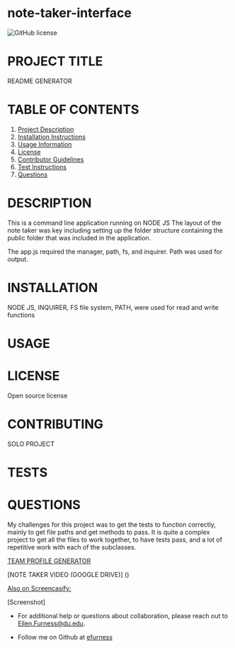 # note-taker-interface

![GitHub license](https://img.shields.io/badge/license-undefined-blue.svg)

# PROJECT TITLE 
README GENERATOR
# TABLE OF CONTENTS 

1. [Project Description](#project-description)
2. [Installation Instructions](#installation)
3. [Usage Information](#usage)
4. [License](#license)
5. [Contributor Guidelines](#contributors)
6. [Test Instructions](#tests)
7. [Questions](#questions)

# DESCRIPTION 

This is a command line application running on NODE JS  The layout of the note taker was key including setting up the folder structure containing the public folder that was included in the application. 

 The app.js required the manager, path, fs, and inquirer.  Path was used for output.     

# INSTALLATION 

NODE JS, INQUIRER, FS file system, PATH, were used for read and write functions

# USAGE 

 
# LICENSE 

Open source license

# CONTRIBUTING 

SOLO PROJECT

# TESTS 


 
# QUESTIONS 

My challenges for this project was to get the tests to function correctly, mainly to get file paths and get methods to pass.  It is quite a complex project to get all the files to work together, to have tests pass, and a lot of repetitive work with each of the subclasses.

[TEAM PROFILE GENERATOR](https://github.com/efurness/Note-Taker-Interface.git)


[NOTE TAKER VIDEO (GOOGLE DRIVE)] ()
 
[Also on Screencasify:](h)

[Screenshot] 


* For additional help or questions about collaboration, please reach out to Ellen.Furness@du.edu.

* Follow me on Github at [efurness](http://github.com/efurness)

